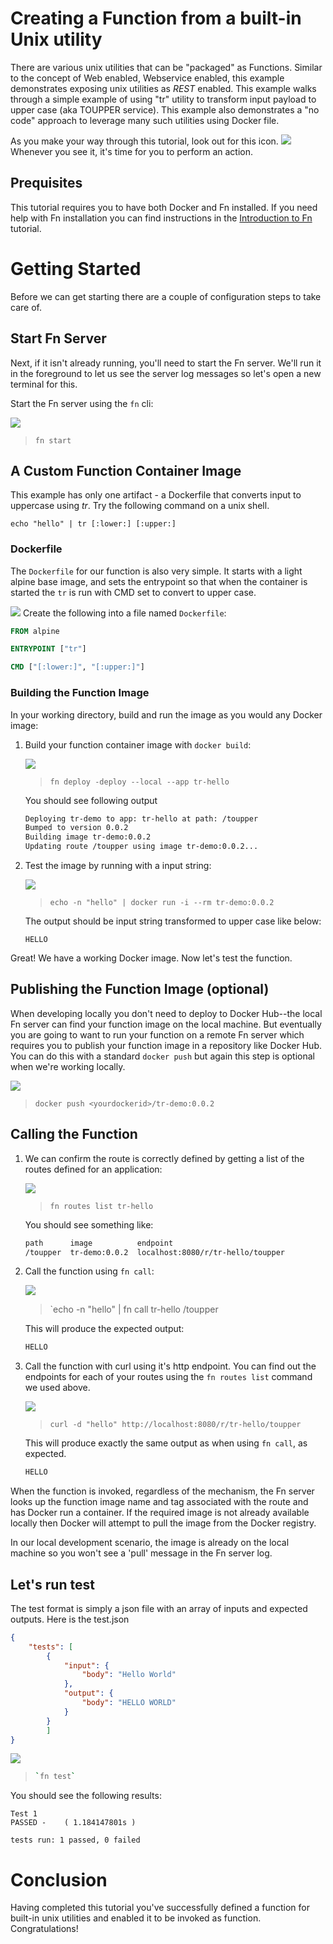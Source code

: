 # Creating a Function from a built-in Unix utility

There are various unix utilities that can be "packaged" as Functions. 
Similar to the concept of Web enabled, Webservice enabled, this example demonstrates
exposing unix utilities as *REST* enabled. This example walks through a simple example 
of using "tr" utility to transform input payload to upper case (aka TOUPPER service).
This example also demonstrates a "no code" approach to leverage many such utilities using Docker file.

As you make your way through this tutorial, look out for this icon.
![](images/userinput.png) Whenever you see it, it's time for you to
perform an action. 

## Prequisites

This tutorial requires you to have both Docker and Fn installed. If you need
help with Fn installation you can find instructions in the
[Introduction to Fn](../Introduction/README.md) tutorial.

# Getting Started

Before we can get starting there are a couple of configuration steps to take
care of.

## Start Fn Server

Next, if it isn't already running, you'll need to start the Fn server.  We'll
run it in the foreground to let us see the server log messages so let's open a
new terminal for this.

   Start the Fn server using the `fn` cli:

   ![](images/userinput.png)
   >`fn start`

## A Custom Function Container Image

This example has only one artifact - a Dockerfile that converts input to uppercase using *tr*. 
Try the following command on a unix shell.

`echo "hello" | tr [:lower:] [:upper:]`

### Dockerfile

The `Dockerfile` for our function is also very simple.  It starts with
a light alpine base image, and sets the entrypoint so that when the container is started the
`tr` is run with CMD set to convert to upper case.

![](images/userinput.png) Create the following into a file named `Dockerfile`:

```dockerfile
FROM alpine

ENTRYPOINT ["tr"]

CMD ["[:lower:]", "[:upper:]"]
```

### Building the Function Image

In your working directory, build and run the image as you would any Docker image:

1. Build your function container image with `docker build`:

   ![](images/userinput.png)
   >`fn deploy -deploy --local --app tr-hello`
   
   You should see following output
   ```sh
   Deploying tr-demo to app: tr-hello at path: /toupper
   Bumped to version 0.0.2
   Building image tr-demo:0.0.2
   Updating route /toupper using image tr-demo:0.0.2...


2. Test the image by running with a input string:

   ![](images/userinput.png)
   > `echo -n "hello" | docker run -i --rm tr-demo:0.0.2`

   The output should be input string transformed to upper case like below:

   ```
   HELLO
   ```

Great!  We have a working Docker image.  Now let's test the function.

## Publishing the Function Image (optional)

When developing locally you don't need to deploy to Docker Hub--the
local Fn server can find your function image on the local machine. But
eventually you are going to want to run your function on a remote
Fn server which requires you to publish your function image in
a repository like Docker Hub.  You can do this with a standard `docker push` 
but again this step is optional when we're working locally.

![](images/userinput.png)
>`docker push <yourdockerid>/tr-demo:0.0.2`


## Calling the Function

1. We can confirm the route is correctly defined by getting a list of the routes
defined for an application:

   ![](images/userinput.png)
   >`fn routes list tr-hello`

   You should see something like:

   ```xml
   path      image          endpoint
   /toupper  tr-demo:0.0.2  localhost:8080/r/tr-hello/toupper

1. Call the function using `fn call`:

   ![](images/userinput.png)
   >`echo -n "hello" | fn call tr-hello /toupper

   This will produce the expected output:

   ```sh
   HELLO
   ```

2. Call the function with curl using it's http endpoint.  You can find out the
endpoints for each of your routes using the `fn routes list` command we used
above.

   ![](images/userinput.png)
   >`curl -d "hello" http://localhost:8080/r/tr-hello/toupper`

   This will produce exactly the same output as when using `fn call`, as 
   expected.

   ```sh
   HELLO
   ```
When the function is invoked, regardless of the mechanism, the Fn server 
looks up the function image name and tag associated with the route and 
has Docker run a container. If the required image is not already available
locally then Docker will attempt to pull the image from the Docker registry.

In our local development scenario, the image is already on the local machine
so you won't see a 'pull' message in the Fn server log.

## Let's run test
The test format is simply a json file with an array of inputs and expected 
outputs. Here is the test.json
```json
{
    "tests": [
        {
            "input": {
                "body": "Hello World"
            },
            "output": {
                "body": "HELLO WORLD"
            }
        }
        ]
}
```

![](images/userinput.png)
>```sh
>`fn test`

You should see the following results:

```
Test 1
PASSED -    ( 1.184147801s )

tests run: 1 passed, 0 failed

```


# Conclusion

Having completed this tutorial you've successfully defined a function for built-in unix utilities 
and enabled it to be invoked as function. Congratulations!


